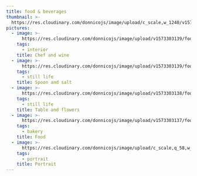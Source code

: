 ```yaml
---
title: food & beverages
thumbnail: >-
  https://res.cloudinary.com/donnicojs/image/upload/c_scale,w_1240/v1576418687/lifestyle/Lifestyle_-_Featured_Photo_yvlvpk.jpg
pictures:
  - image: >-
      https://res.cloudinary.com/donnicojs/image/upload/v1573303139/food/DSC_4234_edited_knedvv.jpg
    tags:
      - interior
    title: Chef and wine
  - image: >-
      https://res.cloudinary.com/donnicojs/image/upload/v1573303139/food/SaltLand_Compositional11_Facebook_Adds_560x292px_proportional_bt4h2x.jpg
    tags:
      - still life
    title: Spoon and salt
  - image: >-
      https://res.cloudinary.com/donnicojs/image/upload/v1573303138/food/20170721_183038_yjlf30.jpg
    tags:
      - still life
    title: Table and flowers
  - image: >-
      https://res.cloudinary.com/donnicojs/image/upload/v1573303137/food/DSC_4449_edited_savqlx.jpg
    tags:
      - bakery
    title: Food
  - image: >-
      https://res.cloudinary.com/donnicojs/image/upload/c_scale,q_58,w_1024/v1573303098/lifestyle/001_-_Copy_q8rwez.jpg
    tags:
      - portrait
    title: Portrait
---
```


